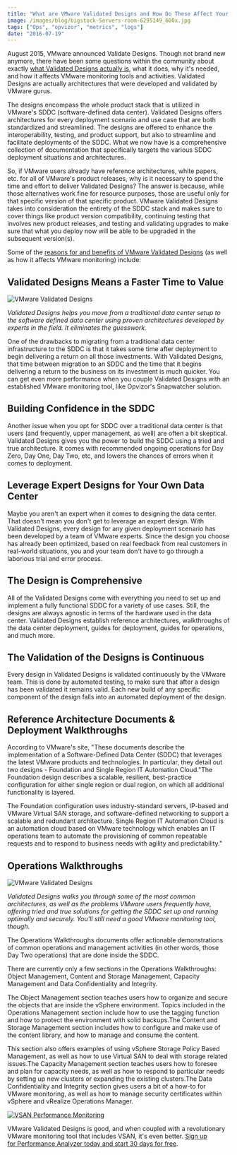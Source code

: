```yaml
---
title: "What are VMware Validated Designs and How Do These Affect Your VMware Monitoring"
image: /images/blog/bigstock-Servers-room-6295149_600x.jpg
tags: ["Ops", "opvizor", "metrics", "logs"]
date: "2016-07-19"
---
```


August 2015, VMware announced Validate Designs. Though not brand new anymore, there have been some questions within the community about exactly [what Validated Designs actually is](https://cto.vmware.com/introducing-vmware-validated-designs/), what it does, why it's needed, and how it affects VMware monitoring tools and activities. Validated Designs are actually architectures that were developed and validated by VMware gurus. 

The designs encompass the whole product stack that is utilized in VMware's SDDC (software-defined data center). Validated Designs offers architectures for every deployment scenario and use case that are both standardized and streamlined. The designs are offered to enhance the interoperability, testing, and product support, but also to streamline and facilitate deployments of the SDDC. What we now have is a comprehensive collection of documentation that specifically targets the various SDDC deployment situations and architectures. 

So, if VMware users already have reference architectures, white papers, etc. for all of VMware's product releases, why is it necessary to spend the time and effort to deliver Validated Designs? The answer is because, while those alternatives work fine for resource purposes, those are useful only for that specific version of that specific product. VMware Validated Designs takes into consideration the entirety of the SDDC stack and makes sure to cover things like product version compatibility, continuing testing that involves new product releases, and testing and validating upgrades to make sure that what you deploy now will be able to be upgraded in the subsequent version(s). 

Some of the [reasons for and benefits of VMware Validated Designs](https://www.vmware.com/software-defined-datacenter/validated-designs) (as well as how it affects VMware monitoring) include: 

## **Validated Designs Means a Faster Time to Value**

![VMware Validated Designs](/images/blog/bigstock-Servers-room-6295149_600x.jpg)

_Validated Designs helps you move from a traditional data center setup to the software defined data center using proven architectures developed by experts in the field. It eliminates the guesswork._ 

One of the drawbacks to migrating from a traditional data center infrastructure to the SDDC is that it takes some time after deployment to begin delivering a return on all those investments. With Validated Designs, that time between migration to an SDDC and the time that it begins delivering a return to the business on its investment is much quicker. You can get even more performance when you couple Validated Designs with an established VMware monitoring tool, like Opvizor's Snapwatcher solution. 

## **Building Confidence in the SDDC** 

Another issue when you opt for SDDC over a traditional data center is that users (and frequently, upper management, as well) are often a bit skeptical. Validated Designs gives you the power to build the SDDC using a tried and true architecture. It comes with recommended ongoing operations for Day Zero, Day One, Day Two, etc, and lowers the chances of errors when it comes to deployment. 

## **Leverage Expert Designs for Your Own Data Center** 

Maybe you aren't an expert when it comes to designing the data center. That doesn't mean you don't get to leverage an expert design. With Validated Designs, every design for any given deployment scenario has been developed by a team of VMware experts. Since the design you choose has already been optimized, based on real feedback from real customers in real-world situations, you and your team don't have to go through a laborious trial and error process. 

## **The Design is Comprehensive** 

All of the Validated Designs come with everything you need to set up and implement a fully functional SDDC for a variety of use cases. Still, the designs are always agnostic in terms of the hardware used in the data center. Validated Designs establish reference architectures, walkthroughs of the data center deployment, guides for deployment, guides for operations, and much more. 

## **The Validation of the Designs is Continuous** 

Every design in Validated Designs is validated continuously by the VMware team. This is done by automated testing, to make sure that after a design has been validated it remains valid. Each new build of any specific component of the design falls into an automated deployment of the design. 

## **Reference Architecture Documents & Deployment Walkthroughs** 

According to VMware's site, "These documents describe the implementation of a Software-Defined Data Center (SDDC) that leverages the latest VMware products and technologies. In particular, they detail out two designs - Foundation and Single Region IT Automation Cloud."The Foundation design describes a scalable, resilient, best-practice configuration for either single region or dual region, on which all additional functionality is layered. 

The Foundation configuration uses industry-standard servers, IP-based and VMware Virtual SAN storage, and software-defined networking to support a scalable and redundant architecture. Single Region IT Automation Cloud is an automation cloud based on VMware technology which enables an IT operations team to automate the provisioning of common repeatable requests and to respond to business needs with agility and predictability." 

## **Operations Walkthroughs**

![VMware Validated Designs](/images/blog/bigstock-shot-of-network-cables-and-ser-26789738_600x.jpg)

_Validated Designs walks you through some of the most common architectures, as well as the problems VMware users frequently have, offering tried and true solutions for getting the SDDC set up and running optimally and securely. You'll still need a good VMware monitoring tool, though._ 

The Operations Walkthroughs documents offer actionable demonstrations of common operations and management activities (in other words, those Day Two operations) that are done inside the SDDC. 

There are currently only a few sections in the Operations Walkthroughs: Object Management, Content and Storage Management, Capacity Management and Data Confidentiality and Integrity.

The Object Management section teaches users how to organize and secure the objects that are inside the vSphere environment. Topics included in the Operations Management section include how to use the tagging function and how to protect the environment with solid backups.The Content and Storage Management section includes how to configure and make use of the content library, and how to manage and consume the content. 

This section also offers examples of using vSphere Storage Policy Based Management, as well as how to use Virtual SAN to deal with storage related issues.The Capacity Management section teaches users how to foresee and plan for capacity needs, as well as how to respond to particular needs by setting up new clusters or expanding the existing clusters.The Data Confidentiality and Integrity section gives users a bit of a how-to for VMware monitoring, as well as how to manage security certificates within vSphere and vRealize Operations Manager.

[![VSAN Performance Monitoring](/images/blog/vsan.png)](http://try.opvizor.com/perfanalyzer/)

VMware Validated Designs is good, and when coupled with a revolutionary VMware monitoring tool that includes VSAN, it's even better. [](http://try.opvizor.com/perfanalyzer/)[Sign up for Performance Analyzer today and start 30 days for free](http://try.opvizor.com/perfanalyzer/).
